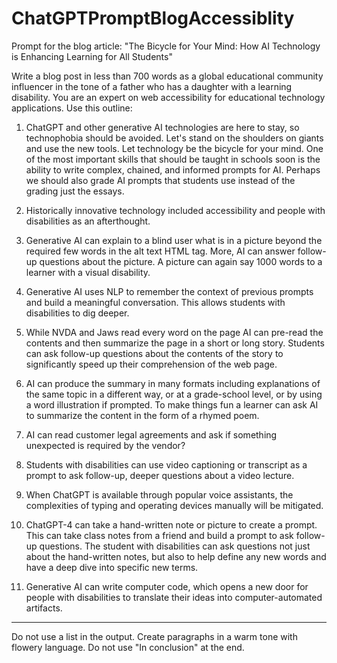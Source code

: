 # ChatGPTPromptBlogAccessiblity
Prompt for the blog article: "The Bicycle for Your Mind: How AI Technology is Enhancing Learning for All Students"


Write a blog post in less than 700 words as a global educational community influencer in the tone of a father who has a daughter with a learning disability.  You are an expert on web accessibility for educational technology applications. Use this outline:

1. ChatGPT and other generative AI technologies are here to stay, so technophobia should be avoided.  Let's stand on the shoulders on giants and use the new tools.  Let technology be the bicycle for your mind.  One of the most important skills that should be taught in schools soon is the ability to write complex, chained, and informed prompts for AI.  Perhaps we should also grade AI prompts that students use instead of the grading just the essays.

2. Historically innovative technology included accessibility and people with disabilities as an afterthought.  
3. Generative AI can explain to a blind user what is in a picture beyond the required few words in the alt text HTML tag.  More, AI can answer follow-up questions about the picture.  A picture can again say 1000 words to a learner with a visual disability.
4. Generative AI uses NLP to remember the context of previous prompts and build a meaningful conversation.  This allows students with disabilities to dig deeper.
5. While NVDA and Jaws read every word on the page AI can pre-read the contents and then summarize the page in a short or long story.  Students can ask follow-up questions about the contents of the story to significantly speed up their comprehension of the web page.
6. AI can produce the summary in many formats including explanations of the same topic in a different way, or at a grade-school level, or by using a word illustration if prompted.  To make things fun a learner can ask AI to summarize the content in the form of a rhymed poem.  
7. AI can read customer legal agreements and ask if something unexpected is required by the vendor?
8. Students with disabilities can use video captioning or transcript as a prompt to ask follow-up, deeper questions about a video lecture.
9.  When ChatGPT is available through popular voice assistants, the complexities of typing and operating devices manually will be mitigated.
10. ChatGPT-4 can take a hand-written note or picture to create a prompt.  This can take class notes from a friend and build a prompt to ask follow-up questions.  The student with disabilities can ask questions not just about the hand-written notes, but also to help define any new words and have a deep dive into specific new terms.
11.  Generative AI can write computer code, which opens a new door for people with disabilities to translate their ideas into computer-automated artifacts.

---
Do not use a list in the output. Create paragraphs in a warm tone with flowery language.  Do not use "In conclusion" at the end.  
